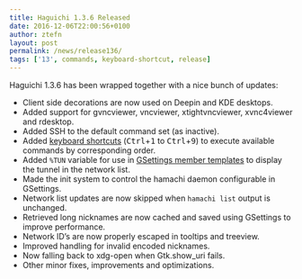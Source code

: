 ```yaml
---
title: Haguichi 1.3.6 Released
date: 2016-12-06T22:00:56+0100
author: ztefn
layout: post
permalink: /news/release136/
tags: ['13', commands, keyboard-shortcut, release]
---
```

Haguichi 1.3.6 has been wrapped together with a nice bunch of updates:

  * Client side decorations are now used on Deepin and KDE desktops.
  * Added support for gvncviewer, vncviewer, xtightvncviewer, xvnc4viewer and rdesktop.
  * Added SSH to the default command set (as inactive).
  * Added [keyboard shortcuts](/tips-and-tricks/#keyboard-shortcuts) (<kbd>Ctrl</kbd>+<kbd>1</kbd> to <kbd>Ctrl</kbd>+<kbd>9</kbd>) to execute available commands by corresponding order.
  * Added `%TUN` variable for use in [GSettings member templates](/tips-and-tricks/#customize-network-list) to display the tunnel in the network list.
  * Made the init system to control the hamachi daemon configurable in GSettings.
  * Network list updates are now skipped when `hamachi list` output is unchanged.
  * Retrieved long nicknames are now cached and saved using GSettings to improve performance.
  * Network ID&#8217;s are now properly escaped in tooltips and treeview.
  * Improved handling for invalid encoded nicknames.
  * Now falling back to xdg-open when Gtk.show_uri fails.
  * Other minor fixes, improvements and optimizations.
